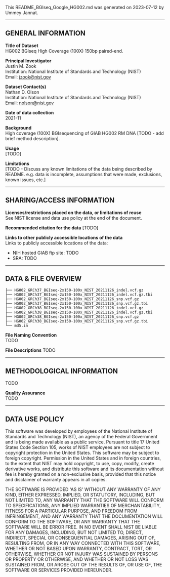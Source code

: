 This README_BGIseq_Google_HG002.md was generated on 2023-07-12 by Ummey Jannat.

------------------- 
GENERAL INFORMATION
-------------------

**Title of Dataset**\
HG002 BGIseq High Coverage (100X) 150bp paired-end.

**Principal Investigator**\
Justin M. Zook\
Institution: National Institute of Standards and Technology (NIST)\
Email: jzook@nist.gov

**Dataset Contact(s)**\
Nathan D. Olson\
Institution: National Institute of Standards and Technology (NIST)\
Email: nolson@nist.gov

**Date of data collection**\
2021-11

**Background**\
High coverage (100X) BGIsequencing of GIAB HG002 RM DNA [TODO - add brief method description].

**Usage**\
[TODO]

**Limitations**\
[TODO - Discuss any known limitations of the data being described by
README. e.g. data is incomplete, assumptions that were made, exclusions, known
issues, etc.]

--------------------------
SHARING/ACCESS INFORMATION
--------------------------

**Licenses/restrictions placed on the data, or limitations of reuse**\
See NIST license and data use policy at the end of the document.

**Recommended citation for the data**
[TODO]

**Links to other publicly accessible locations of the data**\
Links to publicly accessible locations of the data:

- NIH hosted GIAB ftp site: TODO
- SRA: TODO 

--------------------
DATA & FILE OVERVIEW
--------------------
 
```
├── HG002_GRCh37_BGIseq-2x150-100x_NIST_20211126_indel.vcf.gz
├── HG002_GRCh37_BGIseq-2x150-100x_NIST_20211126_indel.vcf.gz.tbi
├── HG002_GRCh37_BGIseq-2x150-100x_NIST_20211126_snp.vcf.gz
├── HG002_GRCh37_BGIseq-2x150-100x_NIST_20211126_snp.vcf.gz.tbi
├── HG002_GRCh38_BGIseq-2x150-100x_NIST_20211126_indel.vcf.gz
├── HG002_GRCh38_BGIseq-2x150-100x_NIST_20211126_indel.vcf.gz.tbi
├── HG002_GRCh38_BGIseq-2x150-100x_NIST_20211126_snp.vcf.gz
├── HG002_GRCh38_BGIseq-2x150-100x_NIST_20211126_snp.vcf.gz.tbi
└── md5.in
```


**File Naming Convention**\
TODO

**File Descriptions**
TODO

--------------------------
METHODOLOGICAL INFORMATION
--------------------------
TODO

**Quality Assurance**\
TODO

--------------------------
DATA USE POLICY
--------------------------

This software was developed by employees of the National Institute of Standards
and Technology (NIST), an agency of the Federal Government and is being made
available as a public service. Pursuant to title 17 United States Code Section
105, works of NIST employees are not subject to copyright protection in the
United States. This software may be subject to foreign copyright. Permission in
the United States and in foreign countries, to the extent that NIST may hold
copyright, to use, copy, modify, create derivative works, and distribute this
software and its documentation without fee is hereby granted on a non-exclusive
basis, provided that this notice and disclaimer of warranty appears in all
copies.

THE SOFTWARE IS PROVIDED 'AS IS' WITHOUT ANY WARRANTY OF ANY KIND, EITHER
EXPRESSED, IMPLIED, OR STATUTORY, INCLUDING, BUT NOT LIMITED TO, ANY WARRANTY
THAT THE SOFTWARE WILL CONFORM TO SPECIFICATIONS, ANY IMPLIED WARRANTIES OF
MERCHANTABILITY, FITNESS FOR A PARTICULAR PURPOSE, AND FREEDOM FROM
INFRINGEMENT, AND ANY WARRANTY THAT THE DOCUMENTATION WILL CONFORM TO THE
SOFTWARE, OR ANY WARRANTY THAT THE SOFTWARE WILL BE ERROR FREE. IN NO EVENT
SHALL NIST BE LIABLE FOR ANY DAMAGES, INCLUDING, BUT NOT LIMITED TO, DIRECT,
INDIRECT, SPECIAL OR CONSEQUENTIAL DAMAGES, ARISING OUT OF, RESULTING FROM, OR
IN ANY WAY CONNECTED WITH THIS SOFTWARE, WHETHER OR NOT BASED UPON WARRANTY,
CONTRACT, TORT, OR OTHERWISE, WHETHER OR NOT INJURY WAS SUSTAINED BY PERSONS OR
PROPERTY OR OTHERWISE, AND WHETHER OR NOT LOSS WAS SUSTAINED FROM, OR AROSE OUT
OF THE RESULTS OF, OR USE OF, THE SOFTWARE OR SERVICES PROVIDED HEREUNDER.

